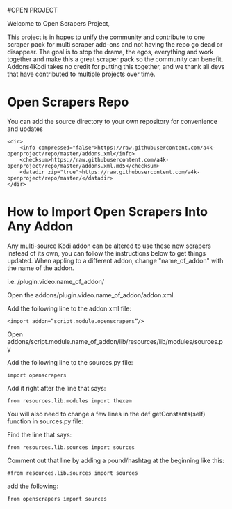 #OPEN PROJECT                


Welcome to Open Scrapers Project,

This project is in hopes to unify the community and contribute to one scraper pack for multi scraper add-ons and not
having the repo go dead or disappear. The goal is to stop the drama, the egos, everything and work together and make
this a great scraper pack so the community can benefit. Addons4Kodi takes no credit for putting this together, and we
thank all devs that have contributed to multiple projects over time.

# Open Scrapers Repo

You can add the source directory to your own repository for convenience and updates
```
<dir>
    <info compressed="false">https://raw.githubusercontent.com/a4k-openproject/repo/master/addons.xml</info>
    <checksum>https://raw.githubusercontent.com/a4k-openproject/repo/master/addons.xml.md5</checksum>
    <datadir zip="true">https://raw.githubusercontent.com/a4k-openproject/repo/master/</datadir>
</dir>
```
# How to Import Open Scrapers Into Any Addon

Any multi-source Kodi addon can be altered to use these new scrapers instead of its own, you can follow the
instructions below to get things updated. When appling to a different addon, change "name_of_addon" with the name
of the addon.

i.e. /plugin.video.name_of_addon/

Open the addons/plugin.video.name_of_addon/addon.xml.

Add the following line to the addon.xml file:

    <import addon=”script.module.openscrapers”/>

Open addons/script.module.name_of_addon/lib/resources/lib/modules/sources.py

Add the following line to the sources.py file:

    import openscrapers

Add it right after the line that says:

    from resources.lib.modules import thexem

You will also need to change a few lines in the def getConstants(self) function in sources.py file:

Find the line that says:

    from resources.lib.sources import sources

Comment out that line by adding a pound/hashtag at the beginning like this:

    #from resources.lib.sources import sources

add the following:

    from openscrapers import sources
